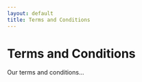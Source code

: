 ```yaml
---
layout: default
title: Terms and Conditions
---
```


# Terms and Conditions

Our terms and conditions...
